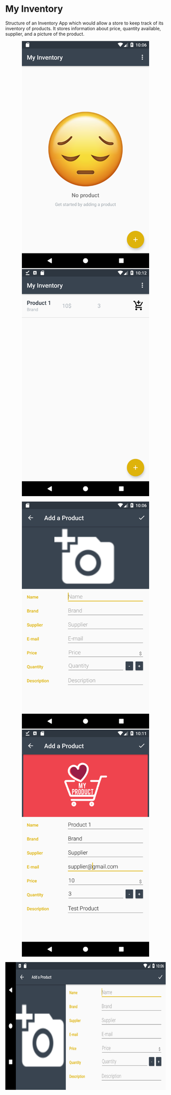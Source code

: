 # My Inventory

Structure of an Inventory App which would allow a store to keep track of its inventory of products. 
It stores information about price, quantity available, supplier, and a picture of the product. 

<p align="center">
  <img  src="/screenshots/Screenshot_empty.png" width="400"> 
  <img  src="/screenshots/Screenshot_list.png" width="400"> 
</p>

<p align="center">  
  <img  src="/screenshots/Screenshot_new.png" width="400"> 
  <img  src="/screenshots/Screenshot_item.png" width="400"> 
</p>

<p align="center">  
  <img src="/screenshots/Screenshot_land.png" height="400">
</p>
